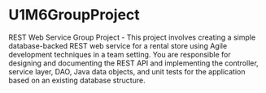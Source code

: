 # U1M6GroupProject
 REST Web Service Group Project - This project involves creating a simple database-backed REST web service for a rental store using Agile development techniques in a team setting. You are responsible for designing and documenting the REST API and implementing the controller, service layer, DAO, Java data objects, and unit tests for the application based on an existing database structure.
